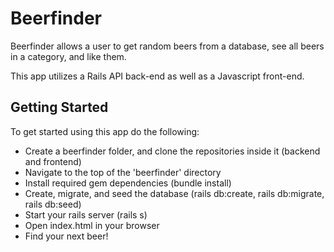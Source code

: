 <h1>Beerfinder</h1>
Beerfinder allows a user to get random beers from a database, see all beers in a category, and like them.

This app utilizes a Rails API back-end as well as a Javascript front-end.

<h2>Getting Started</h2>
<p>To get started using this app do the following:</p>

<ul>
<li>Create a beerfinder folder, and clone the repositories inside it (backend and frontend)</li>
<li>Navigate to the top of the 'beerfinder' directory</li>
<li>Install required gem dependencies (bundle install)</li>
<li>Create, migrate, and seed the database (rails db:create, rails db:migrate, rails db:seed)</li>
<li>Start your rails server (rails s)</li>
<li>Open index.html in your browser</li>
<li>Find your next beer!</li>
</ul>